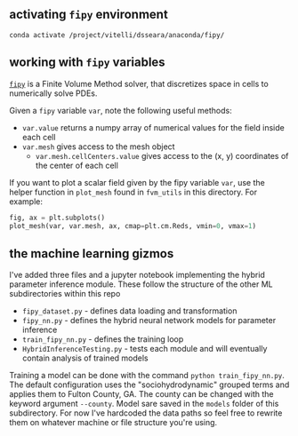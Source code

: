 ## activating `fipy` environment

`conda activate /project/vitelli/dsseara/anaconda/fipy/`

## working with `fipy` variables

[`fipy`](https://pages.nist.gov/fipy/en/latest/index.html) is a Finite Volume Method solver, that discretizes space in cells to numerically solve PDEs.

Given a `fipy` variable `var`, note the following useful methods:
- `var.value` returns a numpy array of numerical values for the field inside each cell
- `var.mesh` gives access to the mesh object
    - `var.mesh.cellCenters.value` gives access to the (x, y) coordinates of the center of each cell
 
If you want to plot a scalar field given by the fipy variable `var`, use the helper function in `plot_mesh` found in `fvm_utils` in this directory. For example:
```python
fig, ax = plt.subplots()
plot_mesh(var, var.mesh, ax, cmap=plt.cm.Reds, vmin=0, vmax=1)
```

## the machine learning gizmos

I've added three files and a jupyter notebook implementing the hybrid parameter inference module. 
These follow the structure of the other ML subdirectories within this repo

- `fipy_dataset.py` - defines data loading and transformation
- `fipy_nn.py` - defines the hybrid neural network models for parameter inference
- `train_fipy_nn.py` - defines the training loop
- `HybridInferenceTesting.py` - tests each module and will eventually contain analysis of trained models

Training a model can be done with the command `python train_fipy_nn.py`. 
The default configuration uses the "sociohydrodynamic" grouped terms and applies them to Fulton County, GA.
The county can be changed with the keyword argument `--county`. 
Model sare saved in the `models` folder of this subdirectory.
For now I've hardcoded the data paths so feel free to rewrite them on whatever machine or file structure you're using.
